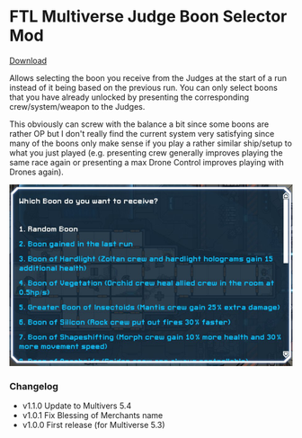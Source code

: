 # FTL Multiverse Judge Boon Selector Mod

[Download](https://github.com/benediktwerner/FTL-Multiverse-Judge-Boon-Selector-Mod/releases/download/v1.1.0/Multiverse.Judge.Boon.Selector.ftl)

Allows selecting the boon you receive from the Judges at the start of a run instead of it being based on the previous run. You can only select boons that you have already unlocked by presenting the corresponding crew/system/weapon to the Judges.

This obviously can screw with the balance a bit since some boons are rather OP but I don't really find the current system very satisfying since many of the boons only make sense if you play a rather similar ship/setup to what you just played (e.g. presenting crew generally improves playing the same race again or presenting a max Drone Control improves playing with Drones again).

![](screenshot.jpeg)

### Changelog

- v1.1.0 Update to Multivers 5.4
- v1.0.1 Fix Blessing of Merchants name
- v1.0.0 First release (for Multiverse 5.3)
